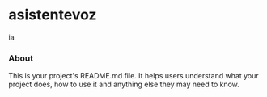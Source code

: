 asistentevoz
============

ia

### About

This is your project's README.md file. It helps users understand what your
project does, how to use it and anything else they may need to know.